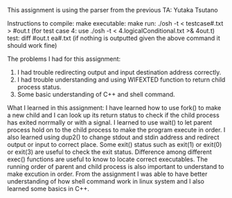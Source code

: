 This assignment is using the parser from the previous TA: Yutaka Tsutano

Instructions to compile: 
make executable: make
run: ./osh -t < testcase#.txt > #out.t
(for test case 4: use ./osh -t < 4.logicalConditional.txt >& 4out.t)
test: diff #out.t ea#.txt
(if nothing is outputted given the above command it should work fine)

The problems I had for this assignment:
1. I had trouble redirecting output and input destination address correctly.
2. I had trouble understanding and using WIFEXTED function to return child process status.
3. Some basic understanding of C++ and shell command.

What I learned in this assignment:
I have learned how to use fork() to make a new child and I can look up its return status to check if the child process has exited norrmally or with a signal. I learned to use wait() to let parent process hold on to the child process to make the program execute in order. I also learned using dup2() to change stdout and stdin address and redirect output or input to correct place. Some exit() status such as exit(1) or exit(0) or exit(3) are useful to check the exit status. Difference among different exec() functions are useful to know to locate correct executables. The running order of parent and child process is also important to understand to make excution in order. From the assignment I was able to have better understanding of how shell command work in linux system and I also learned some basics in C++.


